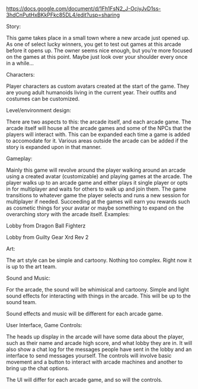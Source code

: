 https://docs.google.com/document/d/1Fh1FsN2_J-OcjyJvD1ss-3hdCnPutHxBKkPFkc85DL4/edit?usp=sharing

Story:

This game takes place in a small town where a new arcade just opened up. As one of select lucky winners, you get to test out games at this arcade before it opens up. The owner seems nice enough, but you’re more focused on the games at this point. Maybe just look over your shoulder every once in a while…


Characters: 

Player characters as custom avatars created at the start of the game. They are young adult humanoids living in the current year. Their outfits and costumes can be customized. 


Level/environment design: 

There are two aspects to this: the arcade itself, and each arcade game. The arcade itself will house all the arcade games and some of the NPCs that the players will interact with. This can be expanded each time a game is added to accomodate for it. Various areas outside the arcade can be added if the story is expanded upon in that manner.


Gameplay:

Mainly this game will revolve around the player walking around an arcade using a created avatar (customizable) and playing games at the arcade. The player walks up to an arcade game and either plays it single player or opts in for multiplayer and waits for others to walk up and join them. The game transitions to whatever game the player selects and runs a new session for multiplayer if needed. Succeeding at the games will earn you rewards such as cosmetic things for your avatar or maybe something to expand on the overarching story with the arcade itself. 
Examples:

Lobby from Dragon Ball Fighterz

Lobby from Guilty Gear Xrd Rev 2


Art:

The art style can be simple and cartoony. Nothing too complex. Right now it is up to the art team.

Sound and Music:

For the arcade, the sound will be whimisical and cartoony. Simple and light sound effects for interacting with things in the arcade. This will be up to the sound team. 

Sound effects and music will be different for each arcade game.

User Interface, Game Controls:

The heads up display in the arcade will have some data about the player, such as their name and arcade high score, and what lobby they are in. It will also show a chat log for the messages people have sent in the lobby and an interface to send messages yourself. The controls will involve basic movement and a button to interact with arcade machines and another to bring up the chat options. 

The UI will differ for each arcade game, and so will the controls. 
